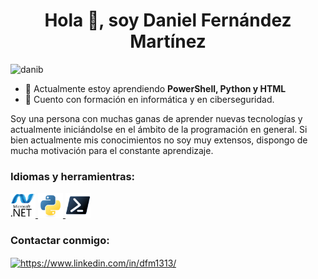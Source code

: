 <h1 align="center">Hola 👋, soy Daniel Fernández Martínez</h1>
<p align="left"> <img src="https://komarev.com/ghpvc/?username=danib&label=Profile%20views&color=0e75b6&style=flat" alt="danib" /> </p>

- 🌱 Actualmente estoy aprendiendo **PowerShell, Python y HTML**
- 📒 Cuento con formación en informática y en ciberseguridad.

Soy una persona con muchas ganas de aprender nuevas tecnologías y actualmente iniciándolse en el ámbito de la programación en general.
Si bien actualmente mis conocimientos no soy muy extensos, dispongo de mucha motivación para el constante aprendizaje.


<h3 align="left">Idiomas y herramientras:</h3>
<p align="left"> <a href="https://dotnet.microsoft.com/" target="_blank" rel="noreferrer"> <img src="https://raw.githubusercontent.com/devicons/devicon/master/icons/dot-net/dot-net-original-wordmark.svg" alt="dotnet" width="40" height="40"/>
</a> <a href="https://www.python.org" target="_blank" rel="noreferrer"> <img src="https://raw.githubusercontent.com/devicons/devicon/master/icons/python/python-original.svg" alt="python" width="40" height="40"/> 
</a> <img src="https://raw.githubusercontent.com/devicons/devicon/master/icons/powershell/powershell-original.svg" alt="PowerShell" width="40" height="40"/> 

<h3 align="left">Contactar conmigo:</h3>
<p align="left">
<a href="https://www.linkedin.com/in/dfm1313/" target="blank"><img align="center" src="https://raw.githubusercontent.com/rahuldkjain/github-profile-readme-generator/master/src/images/icons/Social/linked-in-alt.svg" alt="https://www.linkedin.com/in/dfm1313/" height="30" width="40" /></a>
</p>
